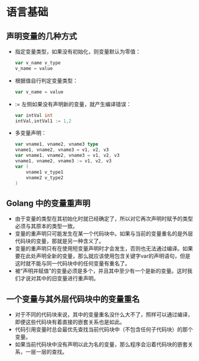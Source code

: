# 语言基础

## 声明变量的几种方式

- 指定变量类型，如果没有初始化，则变量默认为零值：

    ```go
    var v_name v_type
    v_name = value
    ```

- 根据值自行判定变量类型：

    ```go
    var v_name = value
    ```

- := 左侧如果没有声明新的变量，就产生编译错误：

    ```go
    var intVal int
    intVal,intVal1 := 1,2
    ```

- 多变量声明：

    ```go
    var vname1, vname2, vname3 type
    vname1, vname2, vname3 = v1, v2, v3
    var vname1, vname2, vname3 = v1, v2, v3
    vname1, vname2, vname3 := v1, v2, v3
    var (
        vname1 v_type1
        vname2 v_type2
    )
    ```

## Golang 中的变量重声明

- 由于变量的类型在其初始化时就已经确定了，所以对它再次声明时赋予的类型必须与其原本的类型一致。
- 变量的重声明只可能发生在某一个代码块中。如果与当前的变量重名的是外层代码块的变量，那就是另一种含义了。
- 变量的重声明只有在使用短变量声明时才会发生，否则也无法通过编译。如果要在此处声明全新的变量，那么就应该使用包含关键字var的声明语句，但是这时就不能与同一代码块中的任何变量有重名了。
- 被“声明并赋值”的变量必须是多个，并且其中至少有一个是新的变量。这时我们才说对其中的旧变量进行重声明。

## 一个变量与其外层代码块中的变量重名

- 对于不同的代码块来说，其中的变量重名没什么大不了，照样可以通过编译，即便这些代码块有着直接的嵌套关系也是如此。
- 代码引用变量时总会最优先查找当前代码块中（不包含任何子代码块）的那个变量。
- 如果当前代码块中没有声明以此为名的变量，那么程序会沿着代码块的嵌套关系，一层一层的查找。
